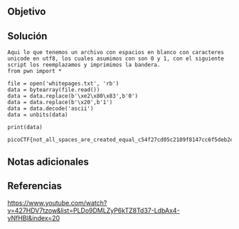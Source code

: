 ## Objetivo

## Solución
```
Aqui lo que tenemos un archivo con espacios en blanco con caracteres unicode en utf8, los cuales asumimos con son 0 y 1, con el siguiente script los reemplazamos y imprimimos la bandera.
from pwn import *

file = open('whitepages.txt', 'rb')
data = bytearray(file.read())
data = data.replace(b'\xe2\x80\x83',b'0')
data = data.replace(b'\x20',b'1')
data = data.decode('ascii')
data = unbits(data)

print(data)

picoCTF{not_all_spaces_are_created_equal_c54f27cd05c2189f8147cc6f5deb2e56}
```
## Notas adicionales
## Referencias
https://www.youtube.com/watch?v=427HDV7tzow&list=PLDo9DMLZyP6kTZ8Td37-LdbAx4-yNfHBl&index=20